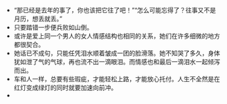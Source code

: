 - “那已经是去年的事了，你也该把它往了吧！”“怎么可能忘得了？往事又不是月历，想丢就丢。”
- 只要踏错一步便兵败如山倒。
- 或许是爱上同一个男人的女人情感结构也相同的关系，她们在许多细微的地方都很契合。
- 她话已不成句，只能任凭泪水顺着皱成一团的脸滑落。她不知哭了多久，身体犹如泄了气的气球，再也流不出一滴眼泪。而情感也和最后一滴泪水一起倾泻而出。
- 车和人一样，总要有些瑕疵，才能轻松上路，才能放心托付。人生不全然是在红灯变成绿灯的同时就要加速向前冲。
- 
